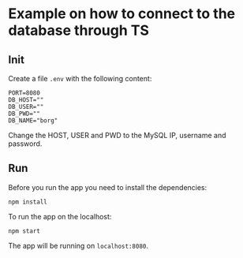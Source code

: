 # Example on how to connect to the database through TS

## Init

Create a file `.env` with the following content:

```
PORT=8080
DB_HOST=""
DB_USER=""
DB_PWD=""
DB_NAME="borg"
```

Change the HOST, USER and PWD to the MySQL IP, username and password.

## Run

Before you run the app you need to install the dependencies:
```
npm install
```

To run the app on the localhost:
```
npm start
```

The app will be running on `localhost:8080`.
